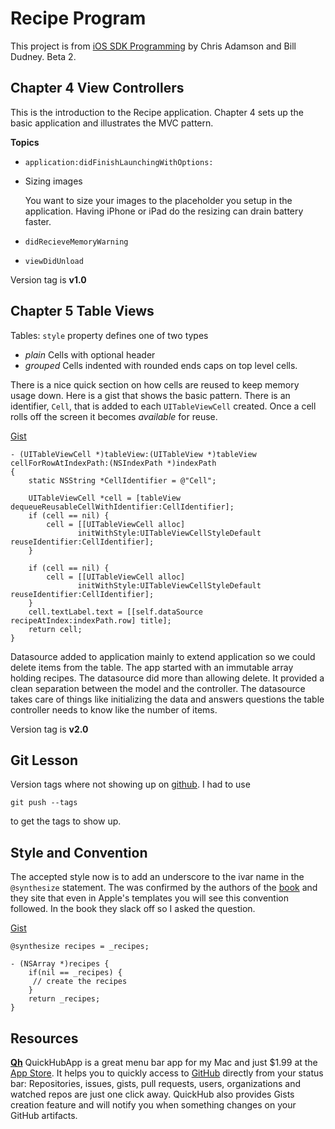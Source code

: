 # Recipe Program #

This project is from 
[iOS SDK Programming][1] by Chris Adamson and Bill Dudney. Beta 2.

[1]: http://pragprog.com/book/adios/ios-sdk-development "Beta Book from Pragmatic Programmers"

## Chapter 4 View Controllers ##

This is the introduction to the Recipe application.  Chapter 4 sets up the basic application and illustrates the MVC pattern. 

**Topics**

+ `application:didFinishLaunchingWithOptions:`
+ Sizing images

	You want to size your images to the placeholder you setup in the application.  Having iPhone or iPad do the resizing can drain battery faster.

+ `didRecieveMemoryWarning`
+ `viewDidUnload`

Version tag is **v1.0**

## Chapter 5 Table Views ##

Tables: `style` property defines one of two types

+ *plain* Cells with optional header
+ *grouped*  Cells indented with rounded ends caps on top level cells.

There is a nice quick section on how cells are reused to keep memory usage down. Here is a gist that shows the basic pattern.  There is an identifier, `Cell`, that is added to each `UITableViewCell` created.  Once a cell rolls off the screen it becomes _available_ for reuse.

[Gist][2]

[2]: https://gist.github.com/1635477#file_table_cell_reuse_example.m "Table Cell Reuse Example"

	- (UITableViewCell *)tableView:(UITableView *)tableView cellForRowAtIndexPath:(NSIndexPath *)indexPath
	{
	    static NSString *CellIdentifier = @"Cell";
	    
	    UITableViewCell *cell = [tableView dequeueReusableCellWithIdentifier:CellIdentifier];
	    if (cell == nil) {
	        cell = [[UITableViewCell alloc] 
	               initWithStyle:UITableViewCellStyleDefault reuseIdentifier:CellIdentifier];
	    }
	    
	    if (cell == nil) {
	        cell = [[UITableViewCell alloc] 
	               initWithStyle:UITableViewCellStyleDefault reuseIdentifier:CellIdentifier];
	    }
	    cell.textLabel.text = [[self.dataSource recipeAtIndex:indexPath.row] title];
	    return cell;
	}
	
Datasource added to application mainly to extend application so we could delete items from the table.  The app started with an immutable array holding recipes.  The datasource did more than allowing delete.  It provided a clean separation between the model and the controller.  The datasource takes care of things like initializing the data and answers questions the table controller needs to know like the number of items.   


Version tag is **v2.0**

## Git Lesson ##

Version tags where not showing up on [github][6].  I had to use

    git push --tags

to get the tags to show up.

## Style and Convention ##

The accepted style now is to add an underscore to the ivar name in the `@synthesize` statement.  The was confirmed by the authors of the [book][1] and they site that even in Apple's templates you will see this convention followed.  In the book they slack off so I asked the question.

[Gist][3]

[3]: https://gist.github.com/1621809 "Convention for naming ivars"

	@synthesize recipes = _recipes;	 
	
	- (NSArray *)recipes {
	    if(nil == _recipes) {
	     // create the recipes
	    }
	    return _recipes;
	}

## Resources ##

[**Qh**][4] QuickHubApp is a great menu bar app for my Mac and just $1.99 at the [App Store][5].
It helps you to quickly access to [GitHub][6] directly from your status bar: Repositories, issues, gists, pull requests, users, organizations and watched repos are just one click away. QuickHub also provides Gists creation feature and will notify you when something changes on your GitHub artifacts.



[4]: http://quickhubapp.com/ "Quick Hub App website"
[5]: http://itunes.apple.com/us/app/quickhub/id476665193 "Quick Hub App on App Store"
[6]: http://github.com "GitHub"

